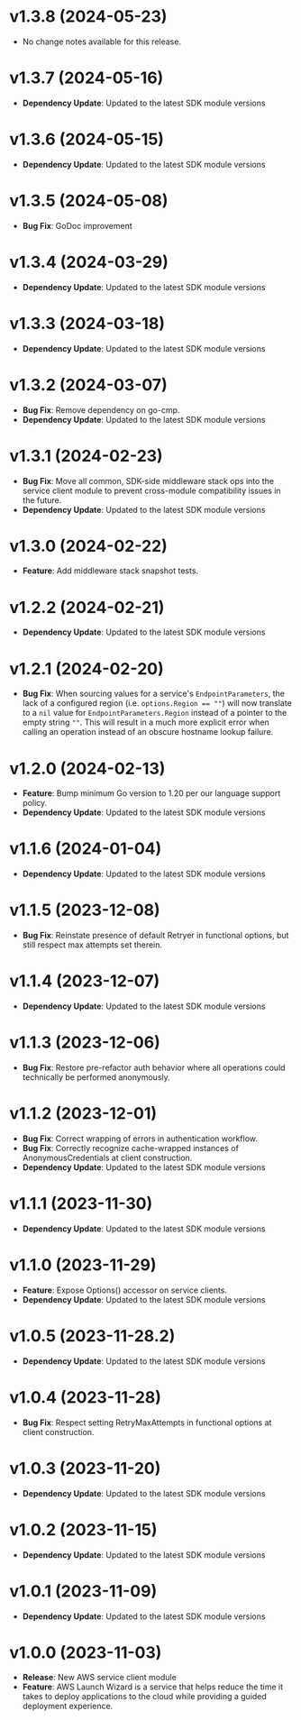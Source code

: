 # v1.3.8 (2024-05-23)

* No change notes available for this release.

# v1.3.7 (2024-05-16)

* **Dependency Update**: Updated to the latest SDK module versions

# v1.3.6 (2024-05-15)

* **Dependency Update**: Updated to the latest SDK module versions

# v1.3.5 (2024-05-08)

* **Bug Fix**: GoDoc improvement

# v1.3.4 (2024-03-29)

* **Dependency Update**: Updated to the latest SDK module versions

# v1.3.3 (2024-03-18)

* **Dependency Update**: Updated to the latest SDK module versions

# v1.3.2 (2024-03-07)

* **Bug Fix**: Remove dependency on go-cmp.
* **Dependency Update**: Updated to the latest SDK module versions

# v1.3.1 (2024-02-23)

* **Bug Fix**: Move all common, SDK-side middleware stack ops into the service client module to prevent cross-module compatibility issues in the future.
* **Dependency Update**: Updated to the latest SDK module versions

# v1.3.0 (2024-02-22)

* **Feature**: Add middleware stack snapshot tests.

# v1.2.2 (2024-02-21)

* **Dependency Update**: Updated to the latest SDK module versions

# v1.2.1 (2024-02-20)

* **Bug Fix**: When sourcing values for a service's `EndpointParameters`, the lack of a configured region (i.e. `options.Region == ""`) will now translate to a `nil` value for `EndpointParameters.Region` instead of a pointer to the empty string `""`. This will result in a much more explicit error when calling an operation instead of an obscure hostname lookup failure.

# v1.2.0 (2024-02-13)

* **Feature**: Bump minimum Go version to 1.20 per our language support policy.
* **Dependency Update**: Updated to the latest SDK module versions

# v1.1.6 (2024-01-04)

* **Dependency Update**: Updated to the latest SDK module versions

# v1.1.5 (2023-12-08)

* **Bug Fix**: Reinstate presence of default Retryer in functional options, but still respect max attempts set therein.

# v1.1.4 (2023-12-07)

* **Dependency Update**: Updated to the latest SDK module versions

# v1.1.3 (2023-12-06)

* **Bug Fix**: Restore pre-refactor auth behavior where all operations could technically be performed anonymously.

# v1.1.2 (2023-12-01)

* **Bug Fix**: Correct wrapping of errors in authentication workflow.
* **Bug Fix**: Correctly recognize cache-wrapped instances of AnonymousCredentials at client construction.
* **Dependency Update**: Updated to the latest SDK module versions

# v1.1.1 (2023-11-30)

* **Dependency Update**: Updated to the latest SDK module versions

# v1.1.0 (2023-11-29)

* **Feature**: Expose Options() accessor on service clients.
* **Dependency Update**: Updated to the latest SDK module versions

# v1.0.5 (2023-11-28.2)

* **Dependency Update**: Updated to the latest SDK module versions

# v1.0.4 (2023-11-28)

* **Bug Fix**: Respect setting RetryMaxAttempts in functional options at client construction.

# v1.0.3 (2023-11-20)

* **Dependency Update**: Updated to the latest SDK module versions

# v1.0.2 (2023-11-15)

* **Dependency Update**: Updated to the latest SDK module versions

# v1.0.1 (2023-11-09)

* **Dependency Update**: Updated to the latest SDK module versions

# v1.0.0 (2023-11-03)

* **Release**: New AWS service client module
* **Feature**: AWS Launch Wizard is a service that helps reduce the time it takes to deploy applications to the cloud while providing a guided deployment experience.

